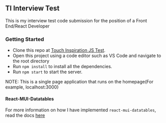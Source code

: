 ## TI Interview Test
This is my interview test code submission for the position of a Front End/React Developer  

### Getting Started
* Clone this repo at [Touch Inspiration JS Test](https://github.com/Mark9Mbugua/TIAPI.git).
* Open this project using a code editor such as VS Code and navigate to the root directory
* Run `npm install` to install all the dependencies.
* Run `npm start` to start the server.

NOTE: This is a single page application that runs on the homepage(For example, localhost:3000)

#### React-MUI-Datatables
For more information on how I have implemented `react-mui-datatables`, read the docs [here](https://www.npmjs.com/package/react-mui-datatables)
